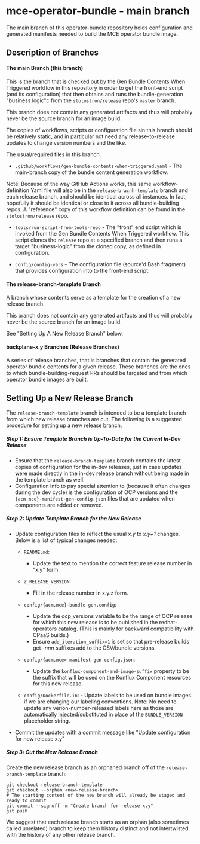 # mce-operator-bundle - main branch
The main branch of this operator-bundle repository holds configuration and generated manifests needed to build the MCE operator bundle image.

## Description of Branches

#### The main Branch (this branch)

This is the branch that is checked out by the Gen Bundle Contents When Triggered workflow in this repository in order to get the front-end script (and its configuration) that then obtains and runs the bundle-generation "business logic"c from the `stolostron/release` repo's `master` branch. 

This branch does not contain any generated artifacts and thus will probably never be the source branch for an image build. 

The copies of workflows, scripts or configuration file sin this branch should be relatively static, and in particular not need any release-to-release updates to change version numbers and the like.

The usual/required files in this branch:

-  `.github/workflows/gen-bundle-contents-when-triggered.yaml` - The main-branch copy of the bundle content generation workflow.  

  Note: Because of the way GitHub Actions works, this same workflow-definition Yaml file will also be in the `release-bracnh-template` branch and each release branch, and should be identical across all instances. In fact, hopefully it should be identical or close to it across all bundle-building repos.  A "reference" copy of this workflow definition can be found in the `stolostron/release` repo.

- `tools/run-script-from-tools-repo` - The "front" end script which is invoked from the Gen Bundle Contents When Triggered workflow.  This script clones the `release` repo at a specified branch and then runs a target "business-logic" from the cloned copy, as defined in configuration.

- `config/config-vars` - The configuration file (source'd Bash fragment) that provides configuration into to the front-end script.

#### The release-branch-template Branch

A branch whose contents serve as a template for the creation of a new release branch. 

This branch does not contain any generated artifacts and thus will probably never be the source branch for an image build.  

See "Setting Up A New Release Branch" below.

#### backplane-x.y Branches (Release Branches)

A series of release branches, that is branches that contain the generated operator bundle contents for a given release.  These branches are the ones to which bundle-building-request PRs should be targeted and from which operator bundle images are built.


## Setting Up a New Release Branch

The `release-branch-template` branch is intended to be a template branch from which new release branches are cut.  The following is a suggested procedure for setting up  a new release branch.

##### Step 1: Ensure Template Branch is Up-To-Date for  the Current In-Dev Release

- Ensure that the `release-branch-template` branch contains the latest copies of configuration for the in-dev releases, just in case updates were made directly in the in-dev release branch without being made in the template branch as well.
- Configuration info to pay special attention to (because it often changes during the dev cycle) is the configuration of OCP versions and the `{acm,mce}-manifest-gen-config.json` files that are updated when components are added or removed.

##### Step 2: Update Template Branch for the New Release

- Update configuration files to reflect the usual *x.y* to *x.y+1* changes.  Below is a  list of typical changes needed:
  - `README.md`:
    - Update the text to mention the correct feature release number in "x.y" form.

  - `Z_RELEASE_VERSION`:
    - Fill in the release number in x.y.z form.

  - `config/{acm,mce}-bundle-gen.config`:
       - Update the ocp_versions variable to be the range of OCP release for which this  new release is to be published in the redhat-operators catalog.  (This is mainly for backward compatibility with CPaaS builds.)
       - Ensure `add_iteration_suffix=1` is set so that pre-release builds get *-nnn* suffixes add to the CSV/bundle versions.

  - `config/{acm,mce>-manifest-gen-config.json`:
       - Update the `konflux-component-and-image-suffix` property to be the suffix that  will be used on the Konflux Component resources for this new release.  

  - `config/Dockerfile.in`:
              - Update labels to be used on bundle images if we are changing our labeling conventions.
                Note: No need to update any verion-number-released labels here as those are automatically
                injected/substituted in place of the `BUNDLE_VERSION` placeholder string.

- Commit the updates with a commit message like "Update configuration for new release x.y"

##### Step 3: Cut the New Release Branch

Create the new release branch as an orphaned branch off of the `release-branch-template` branch:

```
git checkout release-branch-template
git checkout --orphan <new-release-branch>
# The starting content of the new branch will already be staged and ready to commit
git commit --signoff -m "Create branch for release x.y"
git push
```

We suggest that each release branch starts as an orphan (also sometimes called unrelated) branch to keep them history distinct and not intertwisted with the history of any other release branch.
